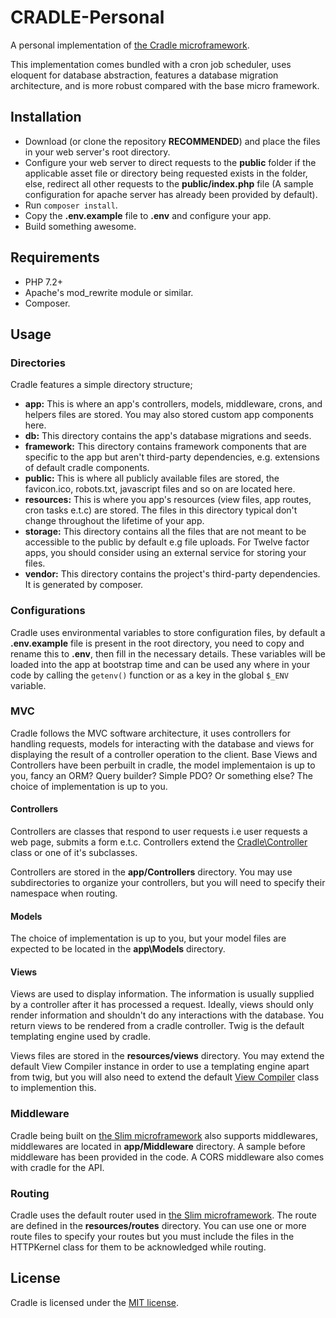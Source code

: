 # CRADLE-Personal

A personal implementation of [the Cradle microframework](https://github.com/Iyiola-am/cradle).

This implementation comes bundled with a cron job scheduler, uses eloquent for database abstraction, features a database migration architecture, and is more robust compared with the base micro framework.

## Installation

- Download (or clone the repository **RECOMMENDED**) and place the files in your web server's root directory.
- Configure your web server to direct requests to the **public** folder if the applicable asset file or directory being requested exists in the folder, else, redirect all other requests to the **public/index.php** file (A sample configuration for apache server has already been provided by default).
- Run `composer install`.
- Copy the **.env.example** file to **.env** and configure your app.
- Build something awesome.

## Requirements

- PHP 7.2+
- Apache's mod_rewrite module or similar.
- Composer.

## Usage

### Directories

Cradle features a simple directory structure;

- **app:** This is where an app's controllers, models, middleware, crons, and helpers files are stored. You may also stored custom app components here.
- **db:** This directory contains the app's database migrations and seeds.
- **framework:** This directory contains framework components that are specific to the app but aren't third-party dependencies, e.g. extensions of default cradle components.
- **public:** This is where all publicly available files are stored, the favicon.ico, robots.txt, javascript files and so on are located here.
- **resources:** This is where you app's resources (view files, app routes, cron tasks e.t.c) are stored. The files in this directory typical don't change throughout the lifetime of your app.
- **storage:** This directory contains all the files that are not meant to be accessible to the public by default e.g file uploads. For Twelve factor apps, you should consider using an external service for storing your files.
- **vendor:** This directory contains the project's third-party dependencies. It is generated by composer.

### Configurations

Cradle uses environmental variables to store configuration files, by default a **.env.example** file is present in the root directory, you need to copy and rename this to **.env**, then fill in the necessary details. These variables will be loaded into the app at bootstrap time and can be used any where in your code by calling the `getenv()` function or as a key in the global `$_ENV` variable.

### MVC

Cradle follows the MVC software architecture, it uses controllers for handling requests, models for interacting with the database and views for displaying the result of a controller operation to the client. Base Views and Controllers have been perbuilt in cradle, the model implementaion is up to you, fancy an ORM? Query builder? Simple PDO? Or something else?
The choice of implementation is up to you.

#### Controllers

Controllers are classes that respond to user requests i.e user requests a web page, submits a form e.t.c. Controllers extend the [Cradle\Controller](framework/Controller.php) class or one of it's subclasses.

Controllers are stored in the **app/Controllers** directory. You may use subdirectories to organize your controllers, but you will need to specify their namespace when routing.

#### Models

The choice of implementation is up to you, but your model files are expected to be located in the **app\Models** directory.

#### Views

Views are used to display information. The information is usually supplied by a controller after it has processed a request. Ideally, views should only render information and shouldn't do any interactions with the database. You return views to be rendered from a cradle controller. Twig is the default templating engine used by cradle.

Views files are stored in the **resources/views** directory. You may extend the default View Compiler instance in order to use a templating engine apart from twig, but you will also need to extend the default [View Compiler](framework/ViewCompiler.php) class to implemention this.

### Middleware

Cradle being built on [the Slim microframework](http://www.slimframework.com/) also supports middlewares, middlewares are located in **app/Middleware** directory. A sample before middleware has been provided in the code. A CORS middleware also comes with cradle for the API.

### Routing

Cradle uses the default router used in [the Slim microframework](http://www.slimframework.com/). The route are defined in the **resources/routes** directory. You can use one or more route files to specify your routes but you must include the files in the HTTPKernel class for them to be acknowledged while routing.

## License

Cradle is licensed under the [MIT license](http://opensource.org/licenses/MIT).
